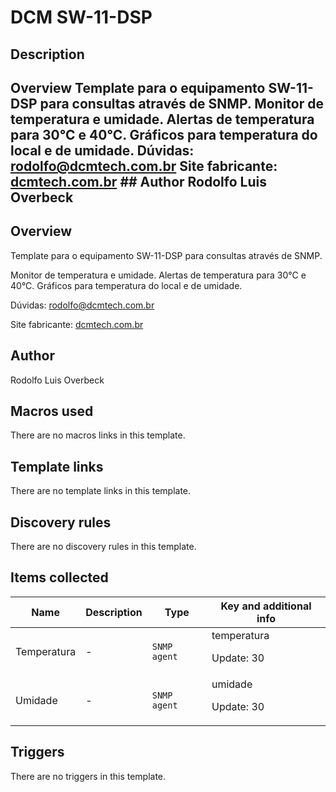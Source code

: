 # DCM SW-11-DSP

## Description

## Overview Template para o equipamento SW-11-DSP para consultas através de SNMP. Monitor de temperatura e umidade. Alertas de temperatura para 30°C e 40°C. Gráficos para temperatura do local e de umidade. Dúvidas: rodolfo@dcmtech.com.br Site fabricante: [dcmtech.com.br](https://dcmtech.com.br/) ## Author Rodolfo Luis Overbeck 

## Overview

Template para o equipamento SW-11-DSP para consultas através de SNMP.


Monitor de temperatura e umidade. Alertas de temperatura para 30°C e 40°C. Gráficos para temperatura do local e de umidade.


Dúvidas: rodolfo@dcmtech.com.br


Site fabricante: [dcmtech.com.br](https://dcmtech.com.br/)



## Author

Rodolfo Luis Overbeck

## Macros used

There are no macros links in this template.

## Template links

There are no template links in this template.

## Discovery rules

There are no discovery rules in this template.

## Items collected

|Name|Description|Type|Key and additional info|
|----|-----------|----|----|
|Temperatura|<p>-</p>|`SNMP agent`|temperatura<p>Update: 30</p>|
|Umidade|<p>-</p>|`SNMP agent`|umidade<p>Update: 30</p>|
## Triggers

There are no triggers in this template.

